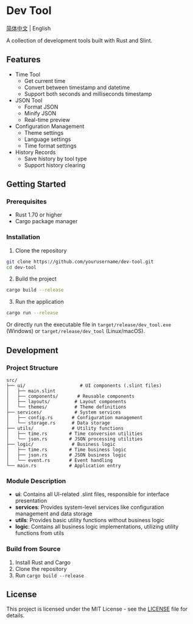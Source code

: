 # Dev Tool

[简体中文](README_zh.md) | English

A collection of development tools built with Rust and Slint.

## Features

- Time Tool
  - Get current time
  - Convert between timestamp and datetime
  - Support both seconds and milliseconds timestamp
- JSON Tool
  - Format JSON
  - Minify JSON
  - Real-time preview
- Configuration Management
  - Theme settings
  - Language settings
  - Time format settings
- History Records
  - Save history by tool type
  - Support history clearing

## Getting Started

### Prerequisites

- Rust 1.70 or higher
- Cargo package manager

### Installation

1. Clone the repository
```bash
git clone https://github.com/yourusername/dev-tool.git
cd dev-tool
```

2. Build the project
```bash
cargo build --release
```

3. Run the application
```bash
cargo run --release
```

Or directly run the executable file in `target/release/dev_tool.exe` (Windows) or `target/release/dev_tool` (Linux/macOS).

## Development

### Project Structure

```
src/
├── ui/                    # UI components (.slint files)
│   ├── main.slint
│   ├── components/       # Reusable components
│   ├── layouts/         # Layout components
│   └── themes/          # Theme definitions
├── services/            # System services
│   ├── config.rs       # Configuration management
│   └── storage.rs      # Data storage
├── utils/              # Utility functions
│   ├── time.rs        # Time conversion utilities
│   └── json.rs        # JSON processing utilities
├── logic/              # Business logic
│   ├── time.rs        # Time business logic
│   ├── json.rs        # JSON business logic
│   └── event.rs       # Event handling
└── main.rs            # Application entry
```

### Module Description

- **ui**: Contains all UI-related .slint files, responsible for interface presentation
- **services**: Provides system-level services like configuration management and data storage
- **utils**: Provides basic utility functions without business logic
- **logic**: Contains all business logic implementations, utilizing utility functions from utils

### Build from Source

1. Install Rust and Cargo
2. Clone the repository
3. Run `cargo build --release`

## License

This project is licensed under the MIT License - see the [LICENSE](LICENSE) file for details.
